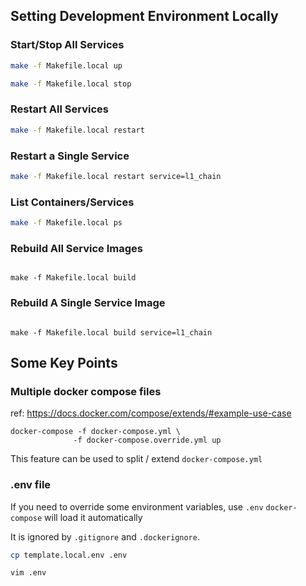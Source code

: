 ## Setting Development Environment Locally

### Start/Stop All Services

```bash
make -f Makefile.local up

make -f Makefile.local stop
```

### Restart All Services
```bash
make -f Makefile.local restart
```

### Restart a Single Service
```bash
make -f Makefile.local restart service=l1_chain
```

### List Containers/Services
```bash
make -f Makefile.local ps
```

### Rebuild All Service Images
```shell

make -f Makefile.local build

```

### Rebuild A Single Service Image
```shell

make -f Makefile.local build service=l1_chain

```

## Some Key Points

### Multiple docker compose files

ref: https://docs.docker.com/compose/extends/#example-use-case

```shell
docker-compose -f docker-compose.yml \
              -f docker-compose.override.yml up
```

This feature can be used to split / extend `docker-compose.yml`

### .env file

If you need to override some environment variables, use `.env`
`docker-compose` will load it automatically

It is ignored by `.gitignore` and `.dockerignore`.

```bash
cp template.local.env .env

vim .env
```
